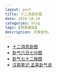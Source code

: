 ```yaml
---
layout: post
title: 十二消息卦图
date: 2018-10-10
categories: blog
tags: [周易基础]
description: 文章金句。
---
```


- [十二消息卦图](http://www.360doc.com/content/15/1001/18/13066056_502710021.shtml)
- [卦气六日七分图](http://www.daoisms.org/article/sort027/info-321.html)
- [卦气七十二候图](http://www.daoisms.org/article/sort027/info-299.html)
- [汉易笔记 孟喜卦气说](https://www.douban.com/group/topic/7880172/?type=rec)
